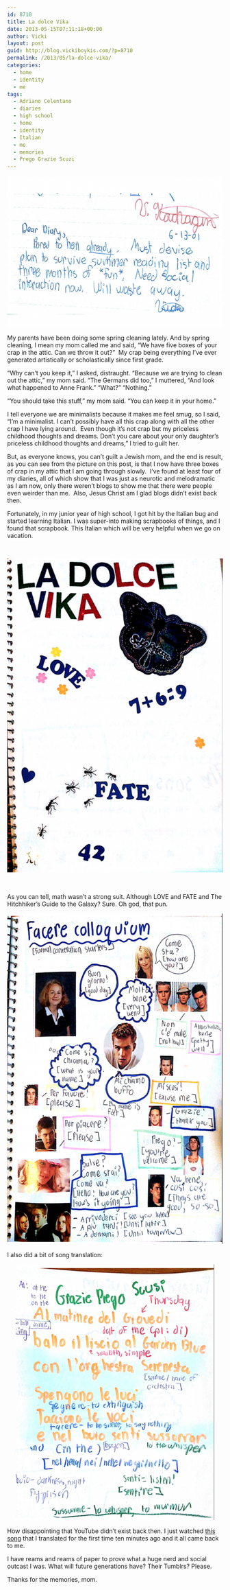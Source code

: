 ```yaml
---
id: 8710
title: La dolce Vika
date: 2013-05-15T07:11:18+00:00
author: Vicki
layout: post
guid: http://blog.vickiboykis.com/?p=8710
permalink: /2013/05/la-dolce-vika/
categories:
  - home
  - identity
  - me
tags:
  - Adriano Celentano
  - diaries
  - high school
  - home
  - identity
  - Italian
  - me
  - memories
  - Prego Grazie Scuzi
---
```

[<img class="aligncenter size-medium wp-image-8711" alt="Screen Shot 2013-05-15 at 6.57.18 AM" src="https://raw.githubusercontent.com/veekaybee/wlb/gh-pages/assets/images/2013/05/Screen-Shot-2013-05-15-at-6.57.18-AM-580x352.png" width="580" height="352" />](https://raw.githubusercontent.com/veekaybee/wlb/gh-pages/assets/images/2013/05/Screen-Shot-2013-05-15-at-6.57.18-AM.png)

My parents have been doing some spring cleaning lately. And by spring cleaning, I mean my mom called me and said, &#8220;We have five boxes of your crap in the attic. Can we throw it out?&#8221;  My crap being everything I&#8217;ve ever generated artistically or scholastically since first grade.

<!--more-->

&#8220;Why can&#8217;t you keep it,&#8221; I asked, distraught. &#8220;Because we are trying to clean out the attic,&#8221; my mom said. &#8220;The Germans did too,&#8221; I muttered, &#8220;And look what happened to Anne Frank.&#8221; &#8220;What?&#8221; &#8220;Nothing.&#8221;

&#8220;You should take this stuff,&#8221; my mom said. &#8220;You can keep it in your home.&#8221;

I tell everyone we are minimalists because it makes me feel smug, so I said, &#8220;I&#8217;m a minimalist. I can&#8217;t possibly have all this crap along with all the other crap I have lying around.  Even though it&#8217;s not crap but my priceless childhood thoughts and dreams. Don&#8217;t you care about your only daughter&#8217;s priceless childhood thoughts and dreams,&#8221; I tried to guilt her.

But, as everyone knows, you can&#8217;t guilt a Jewish mom, and the end is result, as you can see from the picture on this post, is that I now have three boxes of crap in my attic that I am going through slowly.  I&#8217;ve found at least four of my diaries, all of which show that I was just as neurotic and melodramatic as I am now, only there weren&#8217;t blogs to show me that there were people even weirder than me.  Also, Jesus Christ am I glad blogs didn&#8217;t exist back then.

Fortunately, in my junior year of high school, I got hit by the Italian bug and started learning Italian. I was super-into making scrapbooks of things, and I found that scrapbook. This Italian which will be very helpful when we go on vacation.

&nbsp;

[<img class="aligncenter size-medium wp-image-8712" alt="Screen Shot 2013-05-15 at 7.00.13 AM" src="https://raw.githubusercontent.com/veekaybee/wlb/gh-pages/assets/images/2013/05/Screen-Shot-2013-05-15-at-7.00.13-AM-580x732.png" width="580" height="732" />](https://raw.githubusercontent.com/veekaybee/wlb/gh-pages/assets/images/2013/05/Screen-Shot-2013-05-15-at-7.00.13-AM.png)

&nbsp;

As you can tell, math wasn&#8217;t a strong suit. Although LOVE and FATE and The Hitchhiker&#8217;s Guide to the Galaxy? Sure. Oh god, that pun.

[<img class="aligncenter size-medium wp-image-8713" alt="Screen Shot 2013-05-15 at 7.02.01 AM" src="https://raw.githubusercontent.com/veekaybee/wlb/gh-pages/assets/images/2013/05/Screen-Shot-2013-05-15-at-7.02.01-AM-580x770.png" width="580" height="770" />](https://raw.githubusercontent.com/veekaybee/wlb/gh-pages/assets/images/2013/05/Screen-Shot-2013-05-15-at-7.02.01-AM.png)

I also did a bit of song translation:

<p style="text-align: center;">
  <a href="https://raw.githubusercontent.com/veekaybee/wlb/gh-pages/assets/images/2013/05/Screen-Shot-2013-05-15-at-7.06.39-AM.png"><img class="aligncenter  wp-image-8714" alt="Screen Shot 2013-05-15 at 7.06.39 AM" src="https://raw.githubusercontent.com/veekaybee/wlb/gh-pages/assets/images/2013/05/Screen-Shot-2013-05-15-at-7.06.39-AM-580x745.png" width="464" height="596" /></a>
</p>

How disappointing that YouTube didn&#8217;t exist back then. I just watched <a href="http://blog.vickiboykis.com/2010/02/why-do-you-have-to-discover-adriano-celentano-cruel-internet/" target="_blank">this song</a> that I translated for the first time ten minutes ago and it all came back to me.



I have reams and reams of paper to prove what a huge nerd and social outcast I was. What will future generations have? Their Tumblrs? Please.

Thanks for the memories, mom.
